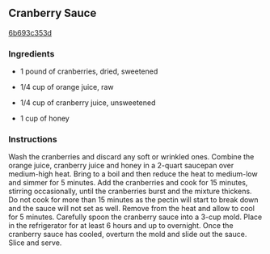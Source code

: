 ## Cranberry Sauce

[6b693c353d](http://www.foodnetwork.com/recipes/alton-brown/cranberry-sauce.html)

### Ingredients

 - 1 pound of cranberries, dried, sweetened

 - 1/4 cup of orange juice, raw

 - 1/4 cup of cranberry juice, unsweetened

 - 1 cup of honey

### Instructions

Wash the cranberries and discard any soft or wrinkled ones. Combine the orange juice, cranberry juice and honey in a 2-quart saucepan over medium-high heat. Bring to a boil and then reduce the heat to medium-low and simmer for 5 minutes. Add the cranberries and cook for 15 minutes, stirring occasionally, until the cranberries burst and the mixture thickens. Do not cook for more than 15 minutes as the pectin will start to break down and the sauce will not set as well. Remove from the heat and allow to cool for 5 minutes. Carefully spoon the cranberry sauce into a 3-cup mold. Place in the refrigerator for at least 6 hours and up to overnight. Once the cranberry sauce has cooled, overturn the mold and slide out the sauce. Slice and serve.
